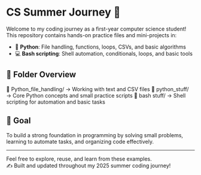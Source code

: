 # CS Summer Journey 🚀

Welcome to my coding journey as a first-year computer science student!  
This repository contains hands-on practice files and mini-projects in:

- 🐍 **Python**: File handling, functions, loops, CSVs, and basic algorithms
- 💻 **Bash scripting**: Shell automation, conditionals, loops, and basic tools

## 📁 Folder Overview

📁 Python_file_handling/ → Working with text and CSV files
📁 python_stuff/ → Core Python concepts and small practice scripts
📁 bash stuff/ → Shell scripting for automation and basic tasks

## 🎯 Goal

To build a strong foundation in programming by solving small problems, learning to automate tasks, and organizing code effectively.

---

Feel free to explore, reuse, and learn from these examples.  
✍️ Built and updated throughout my 2025 summer coding journey!